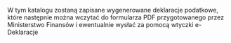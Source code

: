 W tym katalogu zostaną zapisane wygenerowane deklaracje podatkowe, które następnie można wczytać do formularza PDF przygotowanego przez Ministerstwo Finansów i ewentualnie wysłać za pomocą wtyczki e-Deklaracje
